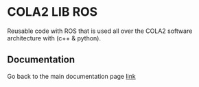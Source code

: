 # COLA2 LIB ROS

Reusable code with ROS that is used all over the COLA2 software architecture with  (c++ & python).

## Documentation

Go back to the main documentation page [link](../index.html)
